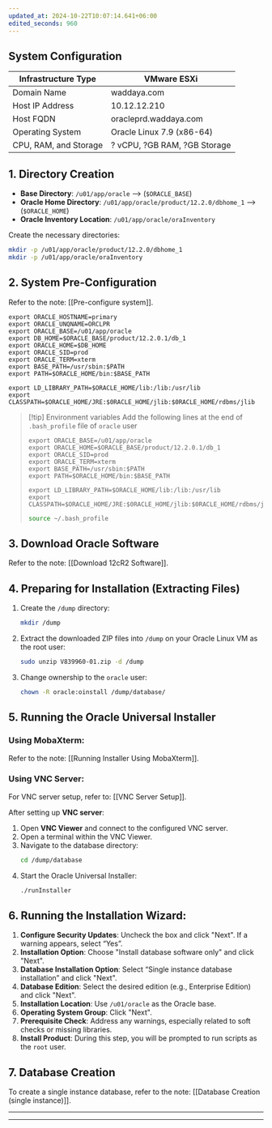 ```yaml
---
updated_at: 2024-10-22T10:07:14.641+06:00
edited_seconds: 960
---
```


## System Configuration

| Infrastructure Type             | VMware ESXi           |
| -------------------------------- | --------------------- |
| Domain Name                      | waddaya.com           |
| Host IP Address                  | 10.12.12.210          |
| Host FQDN                        | oracleprd.waddaya.com |
| Operating System                 | Oracle Linux 7.9 (x86-64) |
| CPU, RAM, and Storage            | ? vCPU, ?GB RAM, ?GB Storage |

## 1. Directory Creation

- **Base Directory**: `/u01/app/oracle` --> (`$ORACLE_BASE`)
- **Oracle Home Directory**: `/u01/app/oracle/product/12.2.0/dbhome_1` --> (`$ORACLE_HOME`)
- **Oracle Inventory Location**: `/u01/app/oracle/oraInventory`

Create the necessary directories:
```bash
mkdir -p /u01/app/oracle/product/12.2.0/dbhome_1
mkdir -p /u01/app/oracle/oraInventory
```  

## 2. System Pre-Configuration

Refer to the note: [[Pre-configure system]].

```
export ORACLE_HOSTNAME=primary
export ORACLE_UNQNAME=ORCLPR
export ORACLE_BASE=/u01/app/oracle
export DB_HOME=$ORACLE_BASE/product/12.2.0.1/db_1
export ORACLE_HOME=$DB_HOME
export ORACLE_SID=prod
export ORACLE_TERM=xterm
export BASE_PATH=/usr/sbin:$PATH
export PATH=$ORACLE_HOME/bin:$BASE_PATH

export LD_LIBRARY_PATH=$ORACLE_HOME/lib:/lib:/usr/lib
export CLASSPATH=$ORACLE_HOME/JRE:$0RACLE_HOME/jlib:$0RACLE_HOME/rdbms/jlib
```

> [!tip] Environment variables
> Add the following lines at the end of `.bash_profile` file of `oracle` user
> ```
> export ORACLE_BASE=/u01/app/oracle
> export ORACLE_HOME=$ORACLE_BASE/product/12.2.0.1/db_1
> export ORACLE_SID=prod
> export ORACLE_TERM=xterm
> export BASE_PATH=/usr/sbin:$PATH
> export PATH=$ORACLE_HOME/bin:$BASE_PATH
> 
> export LD_LIBRARY_PATH=$ORACLE_HOME/lib:/lib:/usr/lib
> export CLASSPATH=$ORACLE_HOME/JRE:$0RACLE_HOME/jlib:$0RACLE_HOME/rdbms/jlib
> ``` 
> 
> ```bash
> source ~/.bash_profile
> ```


## 3. Download Oracle Software

Refer to the note: [[Download 12cR2 Software]].

## 4. Preparing for Installation (Extracting Files)

1. Create the `/dump` directory:
   ```bash
   mkdir /dump
   ```
2. Extract the downloaded ZIP files into `/dump` on your Oracle Linux VM as the root user:
   ```bash
   sudo unzip V839960-01.zip -d /dump
   ```
3. Change ownership to the `oracle` user:
   ```bash
   chown -R oracle:oinstall /dump/database/
   ```

## 5. Running the Oracle Universal Installer

### Using MobaXterm:
Refer to the note: [[Running Installer Using MobaXterm]].

### Using VNC Server:

For VNC server setup, refer to: [[VNC Server Setup]]. 

After setting up **VNC server**:
1. Open **VNC Viewer** and connect to the configured VNC server.
2. Open a terminal within the VNC Viewer.
3. Navigate to the database directory:
   ```bash
   cd /dump/database
   ```
4. Start the Oracle Universal Installer:
   ```bash
   ./runInstaller
   ```

## 6. Running the Installation Wizard:

1. **Configure Security Updates**: Uncheck the box and click "Next". If a warning appears, select “Yes”.
2. **Installation Option**: Choose "Install database software only" and click "Next".
3. **Database Installation Option**: Select “Single instance database installation” and click "Next".
4. **Database Edition**: Select the desired edition (e.g., Enterprise Edition) and click "Next".
5. **Installation Location**: Use `/u01/oracle` as the Oracle base.
6. **Operating System Group**: Click "Next".
7. **Prerequisite Check**: Address any warnings, especially related to soft checks or missing libraries.
8. **Install Product**: During this step, you will be prompted to run scripts as the `root` user.

## 7. Database Creation

To create a single instance database, refer to the note: [[Database Creation (single instance)]].

---
---
